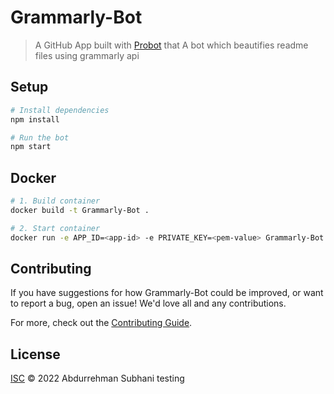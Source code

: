 # Grammarly-Bot

> A GitHub App built with [Probot](https://github.com/probot/probot) that A bot which beautifies readme files using grammarly api

## Setup

```sh
# Install dependencies
npm install

# Run the bot
npm start
```

## Docker

```sh
# 1. Build container
docker build -t Grammarly-Bot .

# 2. Start container
docker run -e APP_ID=<app-id> -e PRIVATE_KEY=<pem-value> Grammarly-Bot
```

## Contributing

If you have suggestions for how Grammarly-Bot could be improved, or want to report a bug, open an issue! We'd love all and any contributions.

For more, check out the [Contributing Guide](CONTRIBUTING.md).

## License

[ISC](LICENSE) © 2022 Abdurrehman Subhani
testing
